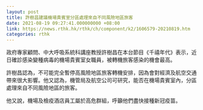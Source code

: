 ```yaml
---
layout: post
title: 許樹昌建議機場貴賓室分區處理來自不同風險地區旅客
date: 2021-08-19 09:27:41.000000000 +08:00
link: https://news.rthk.hk/rthk/ch/component/k2/1606579-20210819.htm
categories: rthk
---
```


政府專家顧問、中大呼吸系統科講座教授許樹昌在本台節目《千禧年代》表示，近日確診感染變種病毒的機場貴賓室女職員，被轉機旅客感染的機會最高。

許樹昌認為，不可能完全暫停高風險地區旅客轉機安排，因為會對經濟及航空交通帶來很大影響。他又認為，機管局及航空公司可研究，能否在機場貴賓室內，分區處理來自不同風險地區的旅客。

他又說，機場及檢疫酒店員工屬於高危群組，呼籲他們盡快接種新冠疫苗。

